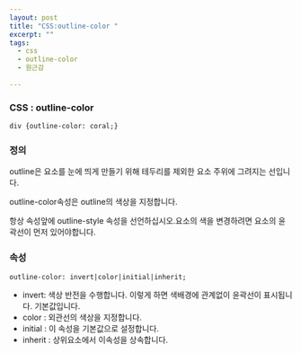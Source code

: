 ```yaml
---
layout: post
title: "CSS:outline-color "
excerpt: ""
tags: 
  - css
  - outline-color
  - 원근감
  
---
```



### CSS : outline-color
```
div {outline-color: coral;}

```
### 정의
outline은 요소를 눈에 띄게 만들기 위해 테두리를 제외한 요소  주위에 그려지는 선입니다.

outline-color속성은 outline의 색상을 지정합니다.

항상 속성앞에 outline-style 속성을 선언하십시오.요소의 색을 변경하려면 요소의 윤곽선이 먼저 있어야합니다.

### 속성
`outline-color: invert|color|initial|inherit;`

+ invert: 색상 반전을 수행합니다. 이렇게 하면 색배경에 관계없이 윤곽선이 표시됩니다. 기본값입니다.
+ color : 외관선의 색상을 지정합니다.
+ initial : 이 속성을 기본값으로 설정합니다. 
+ inherit : 상위요소에서 이속성을 상속합니다.
